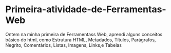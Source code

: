 # Primeira-atividade-de-Ferramentas-Web
Ontem na minha primeira de Ferramentass Web, aprendi alguns conceitos básico do html, como Estrutura HTML,  Metadados,  Títulos,  Parágrafos,  Negrito,  Comentários,  Listas,  Imagens,  Links,e  Tabelas
